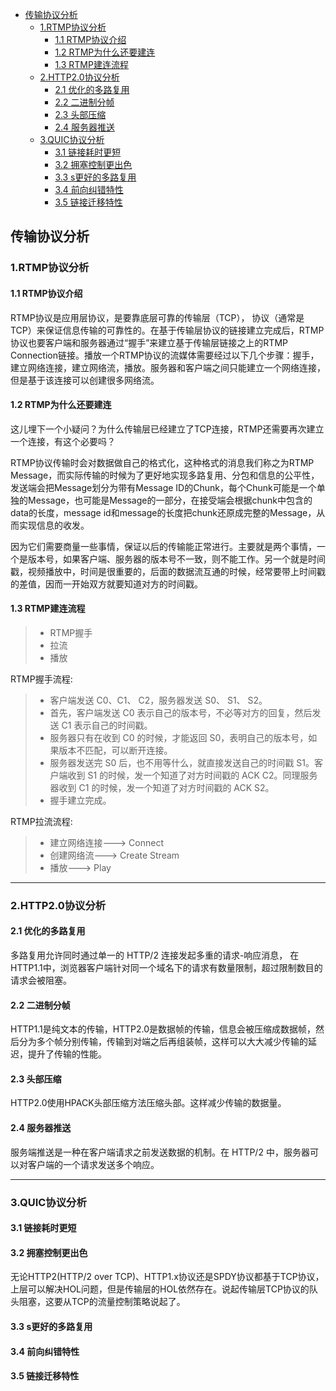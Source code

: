   - [传输协议分析](#传输协议分析)
    - [1.RTMP协议分析](#1rtmp协议分析)
      - [1.1 RTMP协议介绍](#11-rtmp协议介绍)
      - [1.2 RTMP为什么还要建连](#12-rtmp为什么还要建连)
      - [1.3 RTMP建连流程](#13-rtmp建连流程)
    - [2.HTTP2.0协议分析](#2http20协议分析)
      - [2.1 优化的多路复用](#21-优化的多路复用)
      - [2.2 二进制分帧](#22-二进制分帧)
      - [2.3 头部压缩](#23-头部压缩)
      - [2.4 服务器推送](#24-服务器推送)
    - [3.QUIC协议分析](#3quic协议分析)
      - [3.1 链接耗时更短](#31-链接耗时更短)
      - [3.2 拥塞控制更出色](#32-拥塞控制更出色)
      - [3.3 s更好的多路复用](#33-s更好的多路复用)
      - [3.4 前向纠错特性](#34-前向纠错特性)
      - [3.5 链接迁移特性](#35-链接迁移特性)

## 传输协议分析
### 1.RTMP协议分析
#### 1.1 RTMP协议介绍
RTMP协议是应用层协议，是要靠底层可靠的传输层（TCP），
协议（通常是TCP）来保证信息传输的可靠性的。在基于传输层协议的链接建立完成后，RTMP协议也要客户端和服务器通过“握手”来建立基于传输层链接之上的RTMP Connection链接。播放一个RTMP协议的流媒体需要经过以下几个步骤：握手，建立网络连接，建立网络流，播放。服务器和客户端之间只能建立一个网络连接，但是基于该连接可以创建很多网络流。
#### 1.2 RTMP为什么还要建连
这儿埋下一个小疑问？为什么传输层已经建立了TCP连接，RTMP还需要再次建立一个连接，有这个必要吗？

RTMP协议传输时会对数据做自己的格式化，这种格式的消息我们称之为RTMP Message，而实际传输的时候为了更好地实现多路复用、分包和信息的公平性，发送端会把Message划分为带有Message ID的Chunk，每个Chunk可能是一个单独的Message，也可能是Message的一部分，在接受端会根据chunk中包含的data的长度，message id和message的长度把chunk还原成完整的Message，从而实现信息的收发。

因为它们需要商量一些事情，保证以后的传输能正常进行。主要就是两个事情，一个是版本号，如果客户端、服务器的版本号不一致，则不能工作。另一个就是时间戳，视频播放中，时间是很重要的，后面的数据流互通的时候，经常要带上时间戳的差值，因而一开始双方就要知道对方的时间戳。


#### 1.3 RTMP建连流程
> * RTMP握手
> * 拉流
> * 播放

RTMP握手流程:
> * 客户端发送 C0、C1、 C2，服务器发送 S0、 S1、 S2。
> * 首先，客户端发送 C0 表示自己的版本号，不必等对方的回复，然后发送 C1 表示自己的时间戳。
> * 服务器只有在收到 C0 的时候，才能返回 S0，表明自己的版本号，如果版本不匹配，可以断开连接。
> * 服务器发送完 S0 后，也不用等什么，就直接发送自己的时间戳 S1。客户端收到 S1 的时候，发一个知道了对方时间戳的 ACK C2。同理服务器收到 C1 的时候，发一个知道了对方时间戳的 ACK S2。
> * 握手建立完成。

RTMP拉流流程:
> * 建立网络连接---> Connect
> * 创建网络流---> Create Stream
> * 播放---> Play

****

### 2.HTTP2.0协议分析
#### 2.1 优化的多路复用
多路复用允许同时通过单一的 HTTP/2 连接发起多重的请求-响应消息，
在HTTP1.1中，浏览器客户端针对同一个域名下的请求有数量限制，超过限制数目的请求会被阻塞。
#### 2.2 二进制分帧
HTTP1.1是纯文本的传输，HTTP2.0是数据帧的传输，信息会被压缩成数据帧，然后分为多个帧分别传输，传输到对端之后再组装帧，这样可以大大减少传输的延迟，提升了传输的性能。
#### 2.3 头部压缩
HTTP2.0使用HPACK头部压缩方法压缩头部。这样减少传输的数据量。
#### 2.4 服务器推送
服务端推送是一种在客户端请求之前发送数据的机制。在 HTTP/2 中，服务器可以对客户端的一个请求发送多个响应。

****

### 3.QUIC协议分析
#### 3.1 链接耗时更短
#### 3.2 拥塞控制更出色
无论HTTP2(HTTP/2 over TCP)、HTTP1.x协议还是SPDY协议都基于TCP协议，上层可以解决HOL问题，但是传输层的HOL依然存在。说起传输层TCP协议的队头阻塞，这要从TCP的流量控制策略说起了。
#### 3.3 s更好的多路复用
#### 3.4 前向纠错特性
#### 3.5 链接迁移特性
